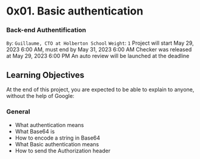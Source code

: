 # 0x01. Basic authentication
### Back-end Authentification
 `By`: `Guillaume, CTO at Holberton School`
 `Weight`: `1`
 Project will start May 29, 2023 6:00 AM, must end by May 31, 2023 6:00 AM
 Checker was released at May 29, 2023 6:00 PM
 An auto review will be launched at the deadline

## Learning Objectives
At the end of this project, you are expected to be able to explain to anyone, without the help of Google:

### General
* What authentication means
* What Base64 is
* How to encode a string in Base64
* What Basic authentication means
* How to send the Authorization header
